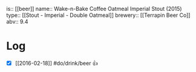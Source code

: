 is:: [[beer]]
name:: Wake-n-Bake Coffee Oatmeal Imperial Stout (2015)
type:: [[Stout - Imperial - Double Oatmeal]]
brewery:: [[Terrapin Beer Co]]
abv:: 9.4

# Log
- [x] [[2016-02-18]] #do/drink/beer 👍
